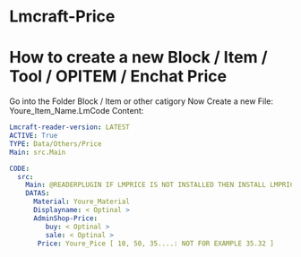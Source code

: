 # Lmcraft-Price
# How to create a new Block / Item / Tool / OPITEM / Enchat Price
Go into the Folder Block / Item or other catigory
Now Create a new File: Youre_Item_Name.LmCode
Content:
```yml
Lmcraft-reader-version: LATEST
ACTIVE: True
TYPE: Data/Others/Price
Main: src.Main

CODE:
  src:
    Main: @READERPLUGIN IF LMPRICE IS NOT INSTALLED THEN INSTALL LMPRICE THEN RUN LMPRICE -M DATAS
    DATAS:
      Material: Youre_Material
      Displayname: < Optinal >
      AdminShop-Price: 
         buy: < Optinal >
         sale: < Optinal >
       Price: Youre_Pice [ 10, 50, 35....: NOT FOR EXAMPLE 35.32 ]
```       
